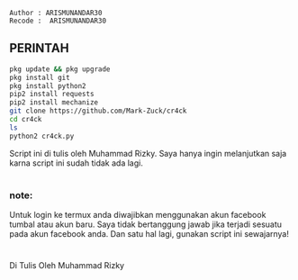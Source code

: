 ````
Author : ARISMUNANDAR30
Recode :  ARISMUNANDAR30
````
## PERINTAH
````bash
pkg update && pkg upgrade
pkg install git 
pkg install python2 
pip2 install requests
pip2 install mechanize 
git clone https://github.com/Mark-Zuck/cr4ck
cd cr4ck
ls 
python2 cr4ck.py
````
Script ini di tulis oleh Muhammad Rizky. Saya hanya ingin melanjutkan saja karna script ini sudah tidak ada lagi.
#
### note:
Untuk login ke termux anda diwajibkan menggunakan akun facebook tumbal atau akun baru. Saya tidak bertanggung jawab jika terjadi sesuatu pada akun facebook anda. Dan satu hal lagi, gunakan script ini sewajarnya!
#
Di Tulis Oleh Muhammad Rizky
